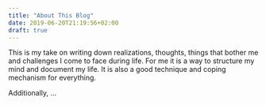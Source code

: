 ```yaml
---
title: "About This Blog"
date: 2019-06-20T21:19:56+02:00
draft: true
---
```


This is my take on writing down realizations, thoughts, things that bother me and challenges I come to face during life. For me it is a way to structure my mind and document my life. It is also a good technique and coping mechanism for everything. 

Additionally, ...